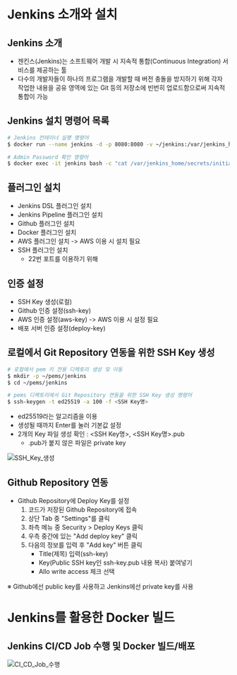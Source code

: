 # Jenkins 소개와 설치
## Jenkins 소개
- 젠킨스(Jenkins)는 소프트웨어 개발 시 지속적 통합(Continuous Integration) 서비스를 제공하는 툴
- 다수의 개발자들이 하나의 프로그램을 개발할 때 버전 충돌을 방지하기 위해 각자 작업한 내용을 공유 영역에 있는 Git 등의 저장소에 빈번히 업로드함으로써 지속적 통합이 가능

## Jenkins 설치 명령어 목록
```bash
# Jenkins 컨테이너 실행 명령어
$ docker run --name jenkins -d -p 8080:8080 -v ~/jenkins:/var/jenkins_home -u root jenkins/jenkins:latest

# Admin Password 확인 명령어
$ docker exec -it jenkins bash -c "cat /var/jenkins_home/secrets/initialAdminPassword"
```

## 플러그인 설치
- Jenkins DSL 플러그인 설치
- Jenkins Pipeline 플러그인 설치
- Github 플러그인 설치
- Docker 플러그인 설치
- AWS 플러그인 설치 -> AWS 이용 시 설치 필요
- SSH 플러그인 설치
  - 22번 포트를 이용하기 위해

## 인증 설정
- SSH Key 생성(로컬)
- Github 인증 설정(ssh-key)
- AWS 인증 설정(aws-key) -> AWS 이용 시 설정 필요
- 배포 서버 인증 설정(deploy-key)

## 로컬에서 Git Repository 연동을 위한 SSH Key 생성
```bash
# 로컬에서 pem 키 전용 디렉토리 생성 및 이동
$ mkdir -p ~/pems/jenkins
$ cd ~/pems/jenkins

# pems 디렉토리에서 Git Repository 연동을 위한 SSH Key 생성 명령어
$ ssh-keygen -t ed25519 -a 100 -f <SSH Key명>
```
- ed25519라는 알고리즘을 이용
- 생성될 때까지 Enter를 눌러 기본값 설정
- 2개의 Key 파일 생성 확인 : <SSH Key명>, <SSH Key명>.pub
  - .pub가 붙지 않은 파일은 private key

![SSH_Key_생성](https://github.com/joosang425/study-devops/assets/68217970/98ccdb20-3ec1-423d-a626-e5ef68064021)

## Github Repository 연동
- Github Repository에 Deploy Key를 설정
  1. 코드가 저장된 Github Repository에 접속
  2. 상단 Tab 중 "Settings"를 클릭
  3. 좌측 메뉴 중 Security > Deploy Keys 클릭
  4. 우측 중간에 있는 "Add deploy key" 클릭
  5. 다음의 정보를 입력 후 "Add key" 버튼 클릭
     - Title(제목) 입력(ssh-key)
     - Key(Public SSH key인 ssh-key.pub 내용 복사) 붙여넣기
     - Allo write access 체크 선택

&#8251; Github에선 public key를 사용하고 Jenkins에선 private key를 사용

# Jenkins를 활용한 Docker 빌드
## Jenkins CI/CD Job 수행 및 Docker 빌드/배포
![CI_CD_Job_수행](https://github.com/joosang425/study-devops/assets/68217970/840a0872-8d4d-41bf-bc15-85ba770da912)

